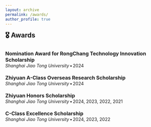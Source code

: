 ```yaml
---
layout: archive
permalink: /awards/
author_profile: true
---
```


<h2 style="margin-top: 1px;">🎖️ Awards</h2>
<div style="height: 10px;"></div>

<p style="margin: 0; font-size: 16px;"><b>Nomination Award for RongChang Technology Innovation Scholarship</b></p>
<p style="margin: 0; font-size: 14px;"><i>Shanghai Jiao Tong University</i><span style="padding: 0 2px;">•</span>2024</p>
<div style="height: 20px;"></div>

<p style="margin: 0; font-size: 16px;"><b>Zhiyuan A-Class Overseas Research Scholarship</b></p>
<p style="margin: 0; font-size: 14px;"><i>Shanghai Jiao Tong University</i><span style="padding: 0 2px;">•</span>2024</p>
<div style="height: 20px;"></div>

<p style="margin: 0; font-size: 16px;"><b>Zhiyuan Honors Scholarship</b></p>
<p style="margin: 0; font-size: 14px;"><i>Shanghai Jiao Tong University</i><span style="padding: 0 2px;">•</span>2024, 2023, 2022, 2021</p>
<div style="height: 20px;"></div>

<p style="margin: 0; font-size: 16px;"><b>C-Class Excellence Scholarship</b></p>
<p style="margin: 0; font-size: 14px;"><i>Shanghai Jiao Tong University</i><span style="padding: 0 2px;">•</span>2024, 2023, 2022</p>
<div style="height: 20px;"></div>
